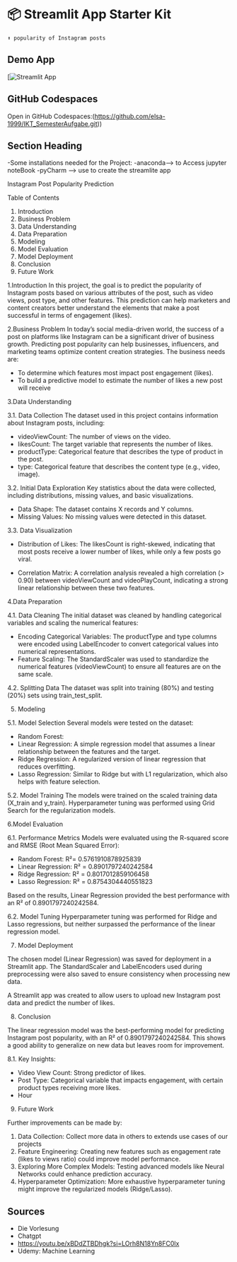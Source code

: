 # 📦 Streamlit App Starter Kit 
```
⬆️ popularity of Instagram posts
```
## Demo App

[![Streamlit App]((https://iktsemesteraufgabe-j4djtx24cp8hbadehnzzapp.streamlit.app/))

## GitHub Codespaces

Open in GitHub Codespaces:(https://github.com/elsa-1999/IKT_SemesterAufgabe.git))

## Section Heading

-Some installations needed for the Project:
-anaconda--> to Access jupyter noteBook
-pyCharm --> use to create the streamlite app


Instagram Post Popularity Prediction

Table of Contents
1. Introduction
2. Business Problem
3. Data Understanding
4. Data Preparation
5. Modeling
6. Model Evaluation
7. Model Deployment
8. Conclusion
9. Future Work


1.Introduction
In this project, the goal is to predict the popularity of Instagram posts based on various attributes of the post, 
such as video views, post type, and other features. This prediction can help marketers and content creators better 
understand the elements that make a post successful in terms of engagement (likes).

2.Business Problem
In today’s social media-driven world, the success of a post on platforms like Instagram can be a significant driver of 
business growth. Predicting post popularity can help businesses, influencers, and marketing teams optimize content 
creation strategies. The business needs are:
- To determine which features most impact post engagement (likes).
- To build a predictive model to estimate the number of likes a new post will receive


3.Data Understanding

3.1. Data Collection
The dataset used in this project contains information about Instagram posts, including:
- videoViewCount: The number of views on the video.
- likesCount: The target variable that represents the number of likes.
- productType: Categorical feature that describes the type of product in the post.
- type: Categorical feature that describes the content type (e.g., video, image).

3.2. Initial Data Exploration
Key statistics about the data were collected, including distributions, missing values, and basic visualizations.

- Data Shape: The dataset contains X records and Y columns.
- Missing Values: No missing values were detected in this dataset.

3.3. Data Visualization

- Distribution of Likes: The likesCount is right-skewed, indicating that most posts receive a lower number of likes, while only a few posts go viral.
  
- Correlation Matrix:
  A correlation analysis revealed a high correlation (> 0.90) between videoViewCount and videoPlayCount, indicating a strong linear relationship between these two features.
  
  
4.Data Preparation

4.1. Data Cleaning
The initial dataset was cleaned by handling categorical variables and scaling the numerical features:
- Encoding Categorical Variables: The productType and type columns were encoded using LabelEncoder to convert categorical values into numerical representations.
- Feature Scaling: The StandardScaler was used to standardize the numerical features (videoViewCount) to ensure all features are on the same scale.

4.2. Splitting Data
The dataset was split into training (80%) and testing (20%) sets using train_test_split.


5. Modeling

5.1. Model Selection
Several models were tested on the dataset:
- Random Forest:
- Linear Regression: A simple regression model that assumes a linear relationship between the features and the target.
- Ridge Regression: A regularized version of linear regression that reduces overfitting.
- Lasso Regression: Similar to Ridge but with L1 regularization, which also helps with feature selection.

5.2. Model Training
The models were trained on the scaled training data (X_train and y_train). 
Hyperparameter tuning was performed using Grid Search for the regularization models.


6.Model Evaluation

6.1. Performance Metrics
Models were evaluated using the R-squared score and RMSE (Root Mean Squared Error):
- Random Forest: R²= 0.5761910878925839
- Linear Regression: R² = 0.8901797240242584
- Ridge Regression: R² = 0.8017012859106458 
- Lasso Regression: R² = 0.8754304440551823

Based on the results, Linear Regression provided the best performance with an R² of 0.8901797240242584.

6.2. Model Tuning
Hyperparameter tuning was performed for Ridge and Lasso regressions, but neither surpassed the performance of the 
linear regression model.


7. Model Deployment

The chosen model (Linear Regression) was saved for deployment in a Streamlit app. The StandardScaler and LabelEncoders used during preprocessing 
were also saved to ensure consistency when processing new data.

A Streamlit app was created to allow users to upload new Instagram post data and predict the number of likes.


8. Conclusion

The linear regression model was the best-performing model for predicting Instagram post popularity, with an R² of 0.8901797240242584. This shows a good ability to generalize on new data but leaves room for improvement.

8.1. Key Insights:
- Video View Count: Strong predictor of likes.
- Post Type: Categorical variable that impacts engagement, with certain product types receiving more likes.
- Hour 


9. Future Work

Further improvements can be made by:
1. Data Collection: Collect more data in others to extends use cases of our projects
1. Feature Engineering: Creating new features such as engagement rate (likes to views ratio) could improve model performance.
2. Exploring More Complex Models: Testing advanced models like Neural Networks could enhance prediction accuracy.
3. Hyperparameter Optimization: More exhaustive hyperparameter tuning might improve the regularized models (Ridge/Lasso).


## Sources

- Die Vorlesung
- Chatgpt
- https://youtu.be/xBDdZTBDhgk?si=LOrh8N18Yn8FC0lx
- Udemy: Machine Learning
